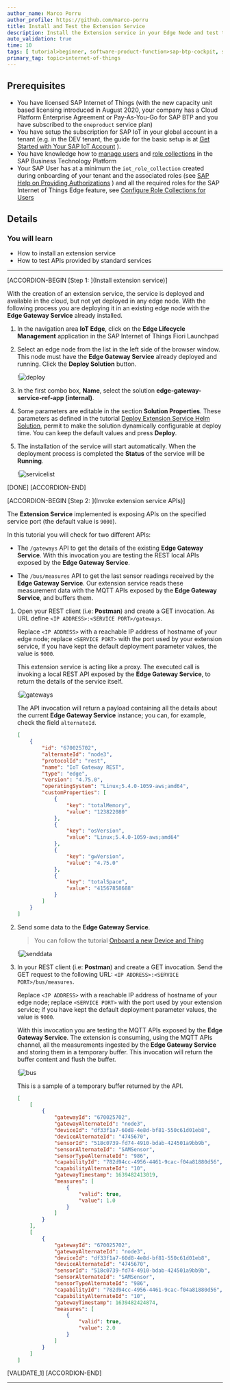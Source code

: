 ```yaml
---
author_name: Marco Porru
author_profile: https://github.com/marco-porru
title: Install and Test the Extension Service
description: Install the Extension service in your Edge Node and test the implemented features.
auto_validation: true
time: 10
tags: [ tutorial>beginner, software-product-function>sap-btp-cockpit, software-product>sap-business-technology-platform, software-product>sap-btp--cloud-foundry-environment, tutorial>license]
primary_tag: topic>internet-of-things
---
```


## Prerequisites

 -   You have licensed SAP Internet of Things (with the new capacity unit based licensing introduced in August 2020, your company has a Cloud Platform Enterprise Agreement or Pay-As-You-Go for SAP BTP and you have subscribed to the `oneproduct` service plan)
 -   You have setup the subscription for SAP IoT in your global account in a tenant (e.g. in the DEV tenant, the guide for the basic setup is at [Get Started with Your SAP IoT Account](https://help.sap.com/viewer/195126f4601945cba0886cbbcbf3d364/latest/en-US/bfe6a46a13d14222949072bf330ff2f4.html) ).
 - You have knowledge how to [manage users](https://help.sap.com/viewer/65de2977205c403bbc107264b8eccf4b/Cloud/en-US/a3bc7e863ac54c23ab856863b681c9f8.html) and [role collections](https://help.sap.com/viewer/65de2977205c403bbc107264b8eccf4b/Cloud/en-US/9e1bf57130ef466e8017eab298b40e5e.html) in the SAP Business Technology Platform
 - Your SAP User has at a minimum the `iot_role_collection` created during onboarding of your tenant and the associated roles (see [SAP Help on Providing Authorizations](https://help.sap.com/viewer/195126f4601945cba0886cbbcbf3d364/latest/en-US/2810dd61e0a8446d839c936f341ec46d.html) ) and all the required roles for the SAP Internet of Things Edge feature, see [Configure Role Collections for Users](https://help.sap.com/viewer/247022ddd1744053af376344471c0821/2109b/en-US/7e0ddf3d1ef24a42b68cd75fc526302c.html#5f0427eab54d467bb18871ce0d41e862.html)

## Details
### You will learn
  - How to install an extension service
  - How to test APIs provided by standard services

---

[ACCORDION-BEGIN [Step 1: ](Install extension service)]

With the creation of an extension service, the service is deployed and available in the cloud, but not yet deployed in any edge node. With the following process you are deploying it in an existing edge node with the **Edge Gateway Service** already installed.

1.  In the navigation area **IoT Edge**, click on the **Edge Lifecycle Management** application in the SAP Internet of Things Fiori Launchpad

2.  Select an edge node from the list in the left side of the browser window. This node must have the **Edge Gateway Service** already deployed and running. Click the **Deploy Solution** button.

    !![deploy](deploy.png)

3.  In the first combo box, **Name**, select the solution **edge-gateway-service-ref-app (internal)**.

4.  Some parameters are editable in the section **Solution Properties**. These parameters as defined in the tutorial [Deploy Extension Service Helm Solution](iot-edge-extension-helm), permit to make the solution dynamically configurable at deploy time. You can keep the default values and press **Deploy**.

5. The installation of the service will start automatically. When the deployment process is completed the **Status** of the service will be **Running**.

    !![servicelist](servicelist.png)

[DONE]
[ACCORDION-END]

[ACCORDION-BEGIN [Step 2: ](Invoke extension service APIs)]

The **Extension Service** implemented is exposing APIs on the specified service port (the default value is `9000`).

In this tutorial you will check for two different APIs:

-  The `/gateways` API to get the details of the existing **Edge Gateway Service**. With this invocation you are testing the REST local APIs exposed by the **Edge Gateway Service**.

- The `/bus/measures` API to get the last sensor readings received by the **Edge Gateway Service**. Our extension service reads these measurement data with the MQTT APIs exposed by the **Edge Gateway Service**, and buffers them.

1.  Open your REST client (i.e: **Postman**) and create a GET invocation. As URL define `<IP ADDRESS>:<SERVICE PORT>/gateways`.

    Replace `<IP ADDRESS>` with a reachable IP address of hostname of your edge node; replace `<SERVICE PORT>` with the port used by your extension service, if you have kept the default deployment parameter values, the value is `9000`.

    This extension service is acting like a proxy. The executed call is invoking a local REST API exposed by the **Edge Gateway Service**, to return the details of the service itself.

    !![gateways](gateways.png)

    The API invocation will return a payload containing all the details about the current **Edge Gateway Service** instance; you can, for example, check the field `alternateId`.

    ```JSON
    [
        {
            "id": "670025702",
            "alternateId": "node3",
            "protocolId": "rest",
            "name": "IoT Gateway REST",
            "type": "edge",
            "version": "4.75.0",
            "operatingSystem": "Linux;5.4.0-1059-aws;amd64",
            "customProperties": [
                {
                    "key": "totalMemory",
                    "value": "123822080"
                },
                {
                    "key": "osVersion",
                    "value": "Linux;5.4.0-1059-aws;amd64"
                },
                {
                    "key": "gwVersion",
                    "value": "4.75.0"
                },
                {
                    "key": "totalSpace",
                    "value": "41567858688"
                }
            ]
        }
    ]
    ```

2.  Send some data to the **Edge Gateway Service**.

    >You can follow the tutorial [Onboard a new Device and Thing](iot-edge-onboard-thing)

    !![senddata](senddata.png)

3.  In your REST client (i.e: **Postman**) and create a GET invocation. Send the GET request to the following URL: `<IP ADDRESS>:<SERVICE PORT>/bus/measures`.

    Replace `<IP ADDRESS>` with a reachable IP address of hostname of your edge node; replace `<SERVICE PORT>` with the port used by your extension service; if you have kept the default deployment parameter values, the value is `9000`.

    With this invocation you are testing the MQTT APIs exposed by the **Edge Gateway Service**. The extension is consuming, using the MQTT APIs channel, all the measurements ingested by the **Edge Gateway Service** and storing them in a temporary buffer. This invocation will return the buffer content and flush the buffer.

    !![bus](bus.png)

    This is a sample of a temporary buffer returned by the API.

    ```JSON
    [
        [
            {
                "gatewayId": "670025702",
                "gatewayAlternateId": "node3",
                "deviceId": "df33f1a7-60d8-4e8d-bf81-550c61d01eb8",
                "deviceAlternateId": "4745670",
                "sensorId": "518c0739-fd74-4910-bdab-424501a9bb9b",
                "sensorAlternateId": "SAMSensor",
                "sensorTypeAlternateId": "986",
                "capabilityId": "782d94cc-4956-4461-9cac-f04a81880d56",
                "capabilityAlternateId": "10",
                "gatewayTimestamp": 1639482413019,
                "measures": [
                    {
                        "valid": true,
                        "value": 1.0
                    }
                ]
            }
        ],
        [
            {
                "gatewayId": "670025702",
                "gatewayAlternateId": "node3",
                "deviceId": "df33f1a7-60d8-4e8d-bf81-550c61d01eb8",
                "deviceAlternateId": "4745670",
                "sensorId": "518c0739-fd74-4910-bdab-424501a9bb9b",
                "sensorAlternateId": "SAMSensor",
                "sensorTypeAlternateId": "986",
                "capabilityId": "782d94cc-4956-4461-9cac-f04a81880d56",
                "capabilityAlternateId": "10",
                "gatewayTimestamp": 1639482424874,
                "measures": [
                    {
                        "valid": true,
                        "value": 2.0
                    }
                ]
            }
        ]
    ]
    ```

[VALIDATE_1]
[ACCORDION-END]



---
